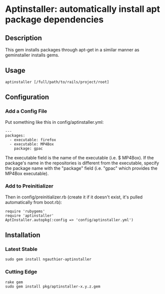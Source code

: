 # Aptinstaller: automatically install apt package dependencies

## Description
This gem installs packages through apt-get in a similar manner as geminstaller installs gems.

## Usage
    aptinstaller [/full/path/to/rails/project/root]

## Configuration

### Add a Config File
Put something like this in config/aptinstaller.yml:

    ---
    packages:
      - executable: firefox
      - executable: MP4Box
        package: gpac

The executable field is the name of the executable (i.e. $ MP4Box). If the package's name in the
repositories is different from the executable, specify the package name with the "package"
field (i.e. "gpac" which provides the MP4Box executable).

### Add to Preinitializer

Then in config/preinitializer.rb (create it if it doesn't exist, it's pulled automatically
from boot.rb):

    require 'rubygems'
    require 'aptinstaller'
    AptInstaller.autopkg(:config => 'config/aptinstaller.yml')

## Installation

### Latest Stable
    sudo gem install ngauthier-aptinstaller

### Cutting Edge
    rake gem
    sudo gem install pkg/aptinstaller-x.y.z.gem

